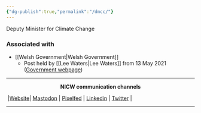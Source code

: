 ```yaml
---
{"dg-publish":true,"permalink":"/dmcc/"}
---
```


Deputy Minister for Climate Change

### Associated with
- [[Welsh Government\|Welsh Government]]
	- Post held by [[Lee Waters\|Lee Waters]] from 13 May 2021 ([Government webpage](https://www.gov.wales/lee-waters-ms))

***
<p style="text-align: center;font-weight:bold";>NICW communication channels</p>

󠁧 |[Website](https://nationalinfrastructurecommission.wales)| [Mastodon](https://toot.wales/@NICW) | [Pixelfed](https://pix.toot.wales/NICW) | [Linkedin](https://www.linkedin.com/company/26268509/) | [Twitter](https://twitter.com/InfraCommCymru) |
***

